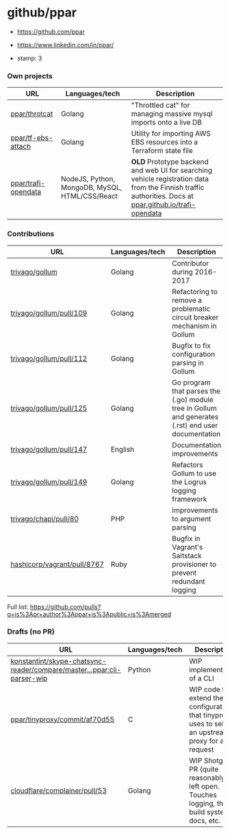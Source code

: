 # github/ppar

- https://github.com/ppar
- https://www.linkedin.com/in/ppar/

- stamp: 3

### Own projects			
| URL                                                                       | Languages/tech | Description |
| ------------------------------------------------------------------------- | -------------- | ----------- |
| [ppar/throtcat](https://github.com/ppar/throtcat)                         | Golang         | "Throttled cat" for managing massive mysql imports onto a live DB |
| [ppar/tf-ebs-attach](https://github.com/ppar/tf-ebs-attach)               | Golang         | Utility for importing AWS EBS resources into  a Terraform state file |
| [ppar/trafi-opendata](https://github.com/ppar/trafi-opendata/)           | NodeJS, Python, MongoDB, MySQL, HTML/CSS/React | **OLD** Prototype backend and web UI for searching vehicle registration data from the Finnish traffic authorities. Docs at [ppar.github.io/trafi-opendata](https://ppar.github.io/trafi-opendata/) |

### Contributions
| URL                                                                       | Languages/tech | Description | 
| ------------------------------------------------------------------------- | -------------- | ----------- |
| [trivago/gollum](https://github.com/trivago/gollum)                       | Golang         | Contributor during 2016-2017 |
| [trivago/gollum/pull/109](https://github.com/trivago/gollum/pull/109)     | Golang         | Refactoring to remove a problematic circuit breaker mechanism in Gollum                 | 
| [trivago/gollum/pull/112](https://github.com/trivago/gollum/pull/112)     | Golang         | Bugfix to fix configuration parsing in Gollum                                          | 
| [trivago/gollum/pull/125](https://github.com/trivago/gollum/pull/125)     | Golang         | Go program that parses the (.go) module tree in Gollum and generates (.rst) end user documentation |   
| [trivago/gollum/pull/147](https://github.com/trivago/gollum/pull/147)     | English	     | Documentation improvements                                                   | 
| [trivago/gollum/pull/149](https://github.com/trivago/gollum/pull/149)     | Golang         | Refactors Gollum to use the Logrus logging framework                                    | 
| [trivago/chapi/pull/80](https://github.com/trivago/chapi/pull/80)         | PHP            | Improvements to argument parsing                                                        | 
| [hashicorp/vagrant/pull/8767](https://github.com/hashicorp/vagrant/pull/8767) | Ruby       | Bugfix in Vagrant's Saltstack provisioner to prevent redundant logging  | 
			
Full list: https://github.com/pulls?q=is%3Apr+author%3Appar+is%3Apublic+is%3Amerged

			
### Drafts (no PR)			
| URL                                                                       | Languages/tech | Description | 
| ------------------------------------------------------------------------- | -------------- | ----------- |
| [konstantint/skype-chatsync-reader/compare/master...ppar:cli-parser-wip](https://github.com/konstantint/skype-chatsync-reader/compare/master...ppar:cli-parser-wip?diff=split&expand=1) | Python | WIP implementation of a CLI       | 
| [ppar/tinyproxy/commit/af70d55](https://github.com/ppar/tinyproxy/commit/af70d55e3b8d69ace9e8774cba0c5a4759c92877) | C | WIP code to extend the configuration that tinyproxy uses to select an upstream proxy for a request |
| [cloudflare/complainer/pull/53](https://github.com/cloudflare/complainer/pull/53) | Golang      | WIP Shotgun PR (quite reasonably) left open. Touches logging, the build system, docs, etc.     | 
